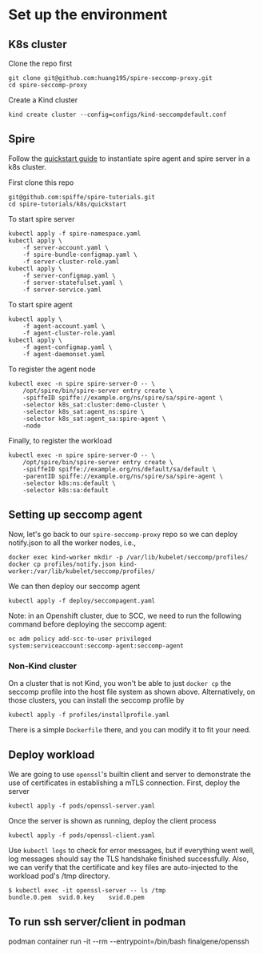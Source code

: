 # Set up the environment

## K8s cluster

Clone the repo first
```
git clone git@github.com:huang195/spire-seccomp-proxy.git
cd spire-seccomp-proxy
```

Create a Kind cluster
```
kind create cluster --config=configs/kind-seccompdefault.conf
```

## Spire

Follow the [quickstart
guide](https://spiffe.io/docs/latest/try/getting-started-k8s/) to instantiate
spire agent and spire server in a k8s cluster.

First clone this repo
```
git@github.com:spiffe/spire-tutorials.git
cd spire-tutorials/k8s/quickstart
```

To start spire server
```
kubectl apply -f spire-namespace.yaml
kubectl apply \
    -f server-account.yaml \
    -f spire-bundle-configmap.yaml \
    -f server-cluster-role.yaml
kubectl apply \
    -f server-configmap.yaml \
    -f server-statefulset.yaml \
    -f server-service.yaml
```

To start spire agent
```
kubectl apply \
    -f agent-account.yaml \
    -f agent-cluster-role.yaml
kubectl apply \
    -f agent-configmap.yaml \
    -f agent-daemonset.yaml
```

To register the agent node
```
kubectl exec -n spire spire-server-0 -- \
    /opt/spire/bin/spire-server entry create \
    -spiffeID spiffe://example.org/ns/spire/sa/spire-agent \
    -selector k8s_sat:cluster:demo-cluster \
    -selector k8s_sat:agent_ns:spire \
    -selector k8s_sat:agent_sa:spire-agent \
    -node
```

Finally, to register the workload
```
kubectl exec -n spire spire-server-0 -- \
    /opt/spire/bin/spire-server entry create \
    -spiffeID spiffe://example.org/ns/default/sa/default \
    -parentID spiffe://example.org/ns/spire/sa/spire-agent \
    -selector k8s:ns:default \
    -selector k8s:sa:default
```

## Setting up seccomp agent

Now, let's go back to our `spire-seccomp-proxy` repo so we can deploy notify.json
to all the worker nodes, i.e., 
```
docker exec kind-worker mkdir -p /var/lib/kubelet/seccomp/profiles/
docker cp profiles/notify.json kind-worker:/var/lib/kubelet/seccomp/profiles/
```

We can then deploy our seccomp agent
```
kubectl apply -f deploy/seccompagent.yaml
```

Note: in an Openshift cluster, due to SCC, we need to run the following command before deploying
the seccomp agent:
```
oc adm policy add-scc-to-user privileged system:serviceaccount:seccomp-agent:seccomp-agent
```

### Non-Kind cluster

On a cluster that is not Kind, you won't be able to just `docker cp` the seccomp
profile into the host file system as shown above. Alternatively, on those clusters,
you can install the seccomp profile by

```
kubectl apply -f profiles/installprofile.yaml
```

There is a simple `Dockerfile` there, and you can modify it to fit your need.

## Deploy workload

We are going to use `openssl`'s builtin client and server to demonstrate the use
of certificates in establishing a mTLS connection. First, deploy the server

```
kubectl apply -f pods/openssl-server.yaml
```

Once the server is shown as running, deploy the client process

```
kubectl apply -f pods/openssl-client.yaml
```

Use `kubectl logs` to check for error messages, but if everything went well,
log messages should say the TLS handshake finished successfully. Also, we can 
verify that the certificate and key files are auto-injected to the workload
pod's /tmp directory.

```
$ kubectl exec -it openssl-server -- ls /tmp
bundle.0.pem  svid.0.key    svid.0.pem
```

## To run ssh server/client in podman

podman container run -it --rm --entrypoint=/bin/bash finalgene/openssh
